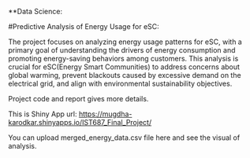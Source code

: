 **Data Science:<br>

#Predictive Analysis of Energy Usage for eSC:

The project focuses on analyzing energy usage patterns for eSC, with a primary goal of understanding the drivers of energy consumption and promoting energy-saving behaviors among customers. This analysis is crucial for eSC(Energy Smart Communities) to address concerns about global warming, prevent blackouts caused by excessive demand on the electrical grid, and align with environmental sustainability objectives.

 Project code and report gives more details.

 This is Shiny App url: https://mugdha-karodkar.shinyapps.io/IST687_Final_Project/

 You can upload merged_energy_data.csv file here and see the visual of analysis.
